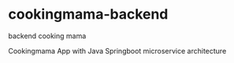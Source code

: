 # cookingmama-backend
backend cooking mama

Cookingmama App with Java Springboot microservice architecture
